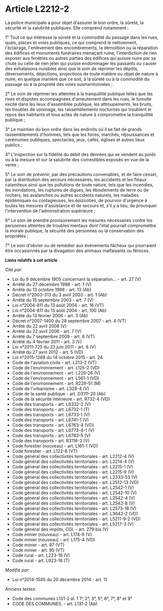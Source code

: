 # Article L2212-2

La police municipale a pour objet d'assurer le bon ordre, la sûreté, la sécurité et la salubrité publiques. Elle comprend
notamment : 

1° Tout ce qui intéresse la sûreté et la commodité du passage dans les rues, quais, places et voies publiques, ce qui
comprend le nettoiement, l'éclairage, l'enlèvement des encombrements, la démolition ou la réparation des édifices et
monuments funéraires menaçant ruine, l'interdiction de rien exposer aux fenêtres ou autres parties des édifices qui puisse
nuire par sa chute ou celle de rien jeter qui puisse endommager les passants ou causer des exhalaisons nuisibles ainsi que le
soin de réprimer les dépôts, déversements, déjections, projections de toute matière ou objet de nature à nuire, en quelque
manière que ce soit, à la sûreté ou à la commodité du passage ou à la propreté des voies susmentionnées ; 

2° Le soin de réprimer les atteintes à la tranquillité publique telles que les rixes et disputes accompagnées d'ameutement
dans les rues, le tumulte excité dans les lieux d'assemblée publique, les attroupements, les bruits, les troubles de
voisinage, les rassemblements nocturnes qui troublent le repos des habitants et tous actes de nature à compromettre la
tranquillité publique ; 

3° Le maintien du bon ordre dans les endroits où il se fait de grands rassemblements d'hommes, tels que les foires, marchés,
réjouissances et cérémonies publiques, spectacles, jeux, cafés, églises et autres lieux publics ; 

4° L'inspection sur la fidélité du débit des denrées qui se vendent au poids ou à la mesure et sur la salubrité des
comestibles exposés en vue de la vente ; 

5° Le soin de prévenir, par des précautions convenables, et de faire cesser, par la distribution des secours nécessaires, les
accidents et les fléaux calamiteux ainsi que les pollutions de toute nature, tels que les incendies, les inondations, les
ruptures de digues, les éboulements de terre ou de rochers, les avalanches ou autres accidents naturels, les maladies
épidémiques ou contagieuses, les épizooties, de pourvoir d'urgence à toutes les mesures d'assistance et de secours et, s'il y
a lieu, de provoquer l'intervention de l'administration supérieure ; 

6° Le soin de prendre provisoirement les mesures nécessaires contre les personnes atteintes de troubles mentaux dont l'état
pourrait compromettre la morale publique, la sécurité des personnes ou la conservation des propriétés ; 

7° Le soin d'obvier ou de remédier aux événements fâcheux qui pourraient être occasionnés par la divagation des animaux
malfaisants ou féroces.

**Liens relatifs à cet article**

_Cité par_:

  - Loi du 9 décembre 1905 concernant la séparation... - art. 27 (V)
  - Arrêté du 27 décembre 1996 - art. 1 (V)
  - Arrêté du 13 octobre 1998 - art. 13 (Ab)
  - Décret n°2003-313 du 3 avril 2003 - art. 1 (Ab)
  - Arrêté du 15 septembre 2003 - art. 7 (V)
  - Loi n°2004-811 du 13 août 2004 - art. 16 (VT)
  - Loi n°2004-811 du 13 août 2004 - art. 100 (Ab)
  - Arrêté du 13 février 2006 - art. 3 (Ab)
  - Décret n°2007-1400 du 28 septembre 2007 - art. 4 (VT)
  - Arrêté du 22 avril 2008 (V)
  - Arrêté du 22 avril 2008 - art. 7 (V)
  - Arrêté du 7 septembre 2009 - art. 6 (VT)
  - Arrêté du 4 février 2011 - art. 3 (V)
  - Loi n°2011-725 du 23 juin 2011 - art. 6 (V)
  - Arrêté du 27 avril 2012 - art. 5 (VD)
  - Loi n°2015-1268 du 14 octobre 2015 - art. 24
  - Code de l'aviation civile - art. L213-2 (VT)
  - Code de l'environnement - art. L125-2 (VD)
  - Code de l'environnement - art. L229-26 (V)
  - Code de l'environnement - art. L561-1 (VD)
  - Code de l'environnement - art. R229-51 (M)
  - Code de l'urbanisme - art. L328-4 (V)
  - Code de la santé publique - art. D3111-20 (Ab)
  - Code de la sécurité intérieure - art. R732-4 (VD)
  - Code des transports - art. L6332-2 (V)
  - Code des transports - art. L6732-1 (T)
  - Code des transports - art. L6733-1 (V)
  - Code des transports - art. L6741-1 (V)
  - Code des transports - art. L6763-4 (VD)
  - Code des transports - art. L6773-4-1 (V)
  - Code des transports - art. L6783-5 (V)
  - Code des transports - art. R3116-3 (V)
  - Code forestier (nouveau) - art. L161-1 (VD)
  - Code forestier - art. L122-8 (VT)
  - Code général des collectivités territoriales - art. L2212-4 (V)
  - Code général des collectivités territoriales - art. L2214-4 (V)
  - Code général des collectivités territoriales - art. L2215-1 (V)
  - Code général des collectivités territoriales - art. L2215-9 (V)
  - Code général des collectivités territoriales - art. L2333-53 (V)
  - Code général des collectivités territoriales - art. L2512-13 (VD)
  - Code général des collectivités territoriales - art. L2542-1 (V)
  - Code général des collectivités territoriales - art. L2542-10 (V)
  - Code général des collectivités territoriales - art. L2542-4 (V)
  - Code général des collectivités territoriales - art. L2542-8 (V)
  - Code général des collectivités territoriales - art. L2573-18 (V)
  - Code général des collectivités territoriales - art. L3642-2 (VD)
  - Code général des collectivités territoriales - art. L5211-9-2 (VD)
  - Code général des collectivités territoriales - art. L5217-3 (V)
  - Code général des impôts, CGI. - art. 279 bis (V)
  - Code minier (nouveau) - art. L174-6 (V)
  - Code minier (nouveau) - art. L175-4 (VD)
  - Code minier - art. 87 (VT)
  - Code minier - art. 95 (VT)
  - Code rural - art. L223-16 (V)
  - Code rural - art. L923-16 (T)

_Modifié par_:

  - Loi n°2014-1545 du 20 décembre 2014 - art. 11

_Anciens textes_:

  - Code des communes L131-2 al. 1 1°, 2°, 3°, 5°, 6°, 7°, 8° et 9°
  - CODE DES COMMUNES. - art. L131-2 (Ab)
